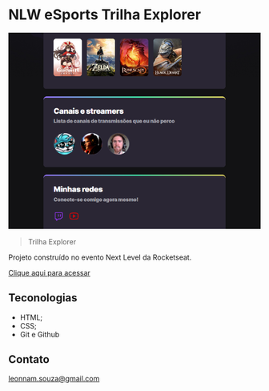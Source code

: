 # NLW eSports Trilha Explorer

![Preview](./.github/preview.png)

> Trilha Explorer

Projeto construído no evento Next Level da Rocketseat.

[Clique aqui para acessar](https://leo211990.github.io/NLW-esports-explorer/)

## Teconologias
 - HTML;
 - CSS;
 - Git e Github

## Contato

leonnam.souza@gmail.com
